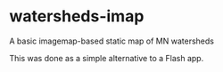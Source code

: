 watersheds-imap
===============

A basic imagemap-based static map of MN watersheds

This was done as a simple alternative to a Flash app.
